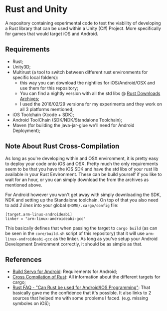 # Rust and Unity

A repository containing experimental code to test the viability of developing a Rust library that can be used within a Unity (C#) Project.
More specifically for games that would target iOS and Android.

## Requirements

+ Rust;
+ Unity3D;
+ Multirust (a tool to switch between different rust environments for specific local folders):
  + this way you can download the nightlies for iOS/Android/OSX and use them for this repository;
  + You can find a nightly version with all the std libs @ [Rust Downloads Archives](http://static.rust-lang.org/dist/index.html);
  + I used the 2016/02/29 versions for my experiments and they work on all 3 platforms mentioned;
+ iOS Toolchain (Xcode + SDK);
+ Android ToolChain (SDK/NDK/Standalone Toolchain);
+ Maven (for building the java-jar-glue we'll need for Android Deployment);

## Note About Rust Cross-Compilation

As long as you're developing within and OSX environment, it is pretty easy to deploy your code onto iOS and OSX. Pretty much the only requirements seem to be that you have the iOS SDK and have the std libs of your rust lib available in your Rust Environment. These can be build yourself if you like to wait for an hour, or you can simply download the from the archives as mentioned above.

For Android however you won't get away with simply downloading the SDK, NDK and setting up the Standalone toolchain. On top of that you also need to add _2 lines_ into your global `$HOME/.cargo/config` file:

    [target.arm-linux-androideabi]
    linker = "arm-linux-androideabi-gcc"

This basically defines that when passing the target to `cargo build` (as can be seen in the `core/build.sh` script of this repository) that it will use `arm-linux-androideabi-gcc` as the linker. As long as you've setup your Android Development Environment correctly, it should be as simple as that.

## References

+ [Build Servo for Android](https://github.com/servo/servo/wiki/Building-for-Android): Requirements for Android;
+ [Cross Compilation of Rust](https://github.com/japaric/rust-cross#cross-compiling-with-cargo): All information about the different targets for cargo;
+ [Rust FAQ - "Can Rust be used for Android/IOS Programming"](https://www.rust-lang.org/faq.html#can-rust-be-used-for-android-ios-programs): That basically gave me the confidence that it's possible. It also links to 2 sources that helped me with some problems I faced. (e.g. missing symboles on iOS);
